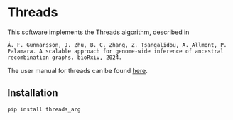 # Threads

This software implements the Threads algorithm, described in

`Á. F. Gunnarsson, J. Zhu, B. C. Zhang, Z. Tsangalidou, A. Allmont, P. Palamara. A scalable approach for genome-wide inference of ancestral recombination graphs. bioRxiv, 2024.`

The user manual for threads can be found [here](https://palamaralab.github.io/software/threads/).

## Installation

```sh
pip install threads_arg
```
